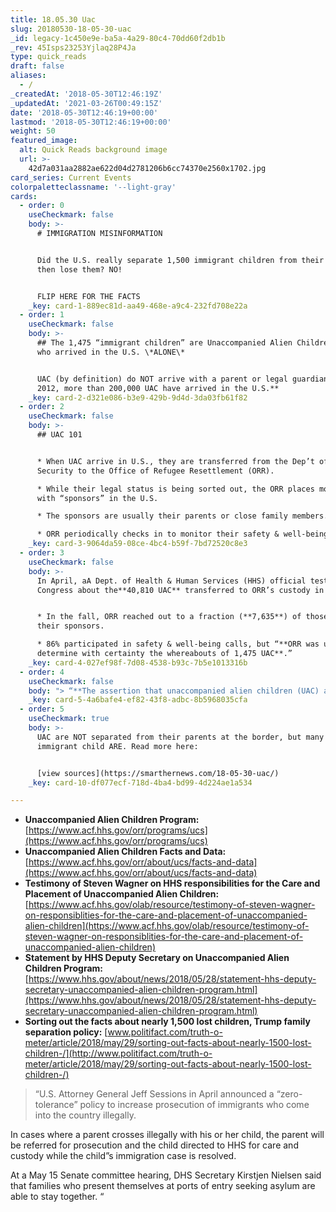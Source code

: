 ```yaml
---
title: 18.05.30 Uac
slug: 20180530-18-05-30-uac
_id: legacy-1c450e9e-ba5a-4a29-80c4-70dd60f2db1b
_rev: 45Isps23253Yjlaq28P4Ja
type: quick_reads
draft: false
aliases:
  - /
_createdAt: '2018-05-30T12:46:19Z'
_updatedAt: '2021-03-26T00:49:15Z'
date: '2018-05-30T12:46:19+00:00'
lastmod: '2018-05-30T12:46:19+00:00'
weight: 50
featured_image:
  alt: Quick Reads background image
  url: >-
    42d7a031aa2882ae622d04d2781206b6cc74370e2560x1702.jpg
card_series: Current Events
colorpaletteclassname: '--light-gray'
cards:
  - order: 0
    useCheckmark: false
    body: >-
      # IMMIGRATION MISINFORMATION


      Did the U.S. really separate 1,500 immigrant children from their parents &
      then lose them? NO!


      FLIP HERE FOR THE FACTS
    _key: card-1-889ec81d-aa49-468e-a9c4-232fd708e22a
  - order: 1
    useCheckmark: false
    body: >-
      ## The 1,475 “immigrant children” are Unaccompanied Alien Children (UAC)
      who arrived in the U.S. \*ALONE\*


      UAC (by definition) do NOT arrive with a parent or legal guardian.A**Since
      2012, more than 200,000 UAC have arrived in the U.S.**
    _key: card-2-d321e086-b3e9-429b-9d4d-3da03fb61f82
  - order: 2
    useCheckmark: false
    body: >-
      ## UAC 101


      * When UAC arrive in U.S., they are transferred from the Dep’t of Homeland
      Security to the Office of Refugee Resettlement (ORR).

      * While their legal status is being sorted out, the ORR places most UAC
      with “sponsors” in the U.S.

      * The sponsors are usually their parents or close family members.

      * ORR periodically checks in to monitor their safety & well-being.
    _key: card-3-9064da59-08ce-4bc4-b59f-7bd72520c8e3
  - order: 3
    useCheckmark: false
    body: >-
      In April, aA Dept. of Health & Human Services (HHS) official testified to
      Congress about the**40,810 UAC** transferred to ORR’s custody in 2017


      * In the fall, ORR reached out to a fraction (**7,635**) of those UAC &
      their sponsors.

      * 86% participated in safety & well-being calls, but “**ORR was unable to
      determine with certainty the whereabouts of 1,475 UAC**.”
    _key: card-4-027ef98f-7d08-4538-b93c-7b5e1013316b
  - order: 4
    useCheckmark: false
    body: "> “**The assertion that unaccompanied alien children (UAC) are a\x18lost’ is completely false**. … These children are not a\x18lost’; their sponsors a\x14 who … in all cases have been vetted for criminality and ability to provide for thema\x14 simply did not respond or could not be reached when this voluntary call was made.”  \n  \n  \n  \nHHS Deputy Secretary Eric Hargan, May 28 statement"
    _key: card-5-4a6bafe4-ef82-43f8-adbc-8b5968035cfa
  - order: 5
    useCheckmark: true
    body: >-
      UAC are NOT separated from their parents at the border, but many other
      immigrant child ARE. Read more here:


      [view sources](https://smarthernews.com/18-05-30-uac/)
    _key: card-10-df077ecf-718d-4ba4-bd99-4d224ae1a534

---
```

* **Unaccompanied Alien Children Program:** [https://www.acf.hhs.gov/orr/programs/ucs](https://www.acf.hhs.gov/orr/programs/ucs)
* **Unaccompanied Alien Children Facts and Data:** [https://www.acf.hhs.gov/orr/about/ucs/facts-and-data](https://www.acf.hhs.gov/orr/about/ucs/facts-and-data)
* **Testimony of Steven Wagner on HHS responsibilities for the Care and Placement of Unaccompanied Alien Children:** [https://www.acf.hhs.gov/olab/resource/testimony-of-steven-wagner-on-responsiblities-for-the-care-and-placement-of-unaccompanied-alien-children](https://www.acf.hhs.gov/olab/resource/testimony-of-steven-wagner-on-responsiblities-for-the-care-and-placement-of-unaccompanied-alien-children)
* **Statement by HHS Deputy Secretary on Unaccompanied Alien Children Program:** [https://www.hhs.gov/about/news/2018/05/28/statement-hhs-deputy-secretary-unaccompanied-alien-children-program.html](https://www.hhs.gov/about/news/2018/05/28/statement-hhs-deputy-secretary-unaccompanied-alien-children-program.html)
* **Sorting out the facts about nearly 1,500 lost children, Trump family separation policy:** [www.politifact.com/truth-o-meter/article/2018/may/29/sorting-out-facts-about-nearly-1500-lost-children-/](http://www.politifact.com/truth-o-meter/article/2018/may/29/sorting-out-facts-about-nearly-1500-lost-children-/)

> “U.S. Attorney General Jeff Sessions in April announced a “zero-tolerance” policy to increase prosecution of immigrants who come into the country illegally.  
  
  
  
In cases where a parent crosses illegally with his or her child, the parent will be referred for prosecution and the child directed to HHS for care and custody while the child”s immigration case is resolved.  
  
  
  
At a May 15 Senate committee hearing, DHS Secretary Kirstjen Nielsen said that families who present themselves at ports of entry seeking asylum are able to stay together. “